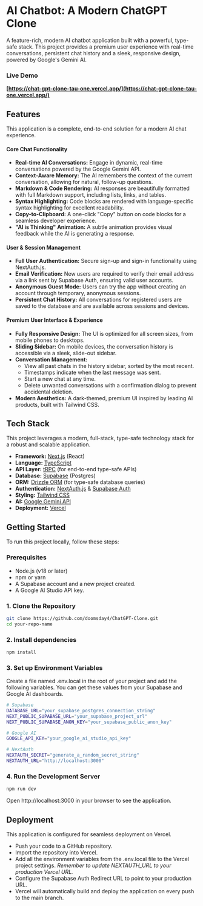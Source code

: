# AI Chatbot: A Modern ChatGPT Clone

<!-- Optional: Add a screenshot of your app here -->

A feature-rich, modern AI chatbot application built with a powerful, type-safe stack. This project provides a premium user experience with real-time conversations, persistent chat history and a sleek, responsive design, powered by Google's Gemini AI.

### Live Demo

**[https://chat-gpt-clone-tau-one.vercel.app/](https://chat-gpt-clone-tau-one.vercel.app/)**

## Features

This application is a complete, end-to-end solution for a modern AI chat experience.

#### Core Chat Functionality

* **Real-time AI Conversations:** Engage in dynamic, real-time conversations powered by the Google Gemini API.
* **Context-Aware Memory:** The AI remembers the context of the current conversation, allowing for natural, follow-up questions.
* **Markdown & Code Rendering:** AI responses are beautifully formatted with full Markdown support, including lists, links, and tables.
* **Syntax Highlighting:** Code blocks are rendered with language-specific syntax highlighting for excellent readability.
* **Copy-to-Clipboard:** A one-click "Copy" button on code blocks for a seamless developer experience.
* **"AI is Thinking" Animation:** A subtle animation provides visual feedback while the AI is generating a response.

#### User & Session Management

* **Full User Authentication:** Secure sign-up and sign-in functionality using NextAuth.js.
* **Email Verification:** New users are required to verify their email address via a link sent by Supabase Auth, ensuring valid user accounts.
* **Anonymous Guest Mode:** Users can try the app without creating an account through temporary, anonymous sessions.
* **Persistent Chat History:** All conversations for registered users are saved to the database and are available across sessions and devices.

#### Premium User Interface & Experience

* **Fully Responsive Design:** The UI is optimized for all screen sizes, from mobile phones to desktops.
* **Sliding Sidebar:** On mobile devices, the conversation history is accessible via a sleek, slide-out sidebar.
* **Conversation Management:**
    * View all past chats in the history sidebar, sorted by the most recent.
    * Timestamps indicate when the last message was sent.
    * Start a new chat at any time.
    * Delete unwanted conversations with a confirmation dialog to prevent accidental deletion.
* **Modern Aesthetics:** A dark-themed, premium UI inspired by leading AI products, built with Tailwind CSS.

## Tech Stack

This project leverages a modern, full-stack, type-safe technology stack for a robust and scalable application.

* **Framework:** [Next.js](https://nextjs.org/) (React)
* **Language:** [TypeScript](https://www.typescriptlang.org/)
* **API Layer:** [tRPC](https://trpc.io/) (for end-to-end type-safe APIs)
* **Database:** [Supabase](https://supabase.com/) (Postgres)
* **ORM:** [Drizzle ORM](https://orm.drizzle.team/) (for type-safe database queries)
* **Authentication:** [NextAuth.js](https://next-auth.js.org/) & [Supabase Auth](https://supabase.com/auth)
* **Styling:** [Tailwind CSS](https://tailwindcss.com/)
* **AI:** [Google Gemini API](https://ai.google.dev/)
* **Deployment:** [Vercel](https://vercel.com/)

## Getting Started

To run this project locally, follow these steps:

### Prerequisites

* Node.js (v18 or later)
* npm or yarn
* A Supabase account and a new project created.
* A Google AI Studio API key.

### 1. Clone the Repository

```bash
git clone https://github.com/doomsday4/ChatGPT-Clone.git
cd your-repo-name
```

### 2. Install dependencies

```bash
npm install
```

### 3. Set up Environment Variables
Create a file named .env.local in the root of your project and add the following variables. You can get these values from your Supabase and Google AI dashboards.

```bash
# Supabase
DATABASE_URL="your_supabase_postgres_connection_string"
NEXT_PUBLIC_SUPABASE_URL="your_supabase_project_url"
NEXT_PUBLIC_SUPABASE_ANON_KEY="your_supabase_public_anon_key"

# Google AI
GOOGLE_API_KEY="your_google_ai_studio_api_key"

# NextAuth
NEXTAUTH_SECRET="generate_a_random_secret_string"
NEXTAUTH_URL="http://localhost:3000"
```

### 4. Run the Development Server

```bash
npm run dev
```
Open http://localhost:3000 in your browser to see the application.

## Deployment

This application is configured for seamless deployment on Vercel.
- Push your code to a GitHub repository.
- Import the repository into Vercel.
- Add all the environment variables from the .env.local file to the Vercel project settings. *Remember to update NEXTAUTH_URL to your production Vercel URL.*
- Configure the Supabase Auth Redirect URL to point to your production URL.
- Vercel will automatically build and deploy the application on every push to the main branch.
